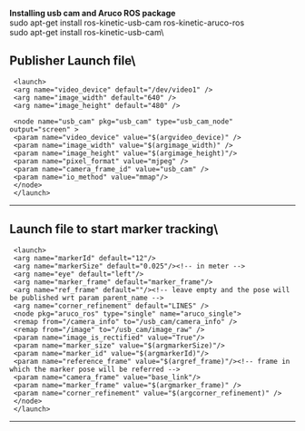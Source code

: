**Installing usb cam and Aruco ROS package**\
sudo apt-get install ros-kinetic-usb-cam ros-kinetic-aruco-ros\
sudo apt-get install ros-kinetic-usb-cam\

Publisher Launch file\
---
	 <launch>
	 <arg name="video_device" default="/dev/video1" />
	 <arg name="image_width" default="640" />
	 <arg name="image_height" default="480" />
	 
	 <node name="usb_cam" pkg="usb_cam" type="usb_cam_node" output="screen" >
	 <param name="video_device" value="$(argvideo_device)" />
	 <param name="image_width" value="$(argimage_width)" />
	 <param name="image_height" value="$(argimage_height)"/>
	 <param name="pixel_format" value="mjpeg" />
	 <param name="camera_frame_id" value="usb_cam" />
	 <param name="io_method" value="mmap"/>
	 </node>
	 </launch>
---

Launch file to start marker tracking\
--- 
	 <launch>
	 <arg name="markerId" default="12"/>
	 <arg name="markerSize" default="0.025"/><!-- in meter -->
	 <arg name="eye" default="left"/>
	 <arg name="marker_frame" default="marker_frame"/>
	 <arg name="ref_frame" default=""/><!-- leave empty and the pose will be published wrt param parent_name -->
	 <arg name="corner_refinement" default="LINES" />
	 <node pkg="aruco_ros" type="single" name="aruco_single">
	 <remap from="/camera_info" to="/usb_cam/camera_info" />
	 <remap from="/image" to="/usb_cam/image_raw" />
	 <param name="image_is_rectified" value="True"/>
	 <param name="marker_size" value="$(argmarkerSize)"/>
	 <param name="marker_id" value="$(argmarkerId)"/>
	 <param name="reference_frame" value="$(argref_frame)"/><!-- frame in which the marker pose will be referred -->
	 <param name="camera_frame" value="base_link"/>
	 <param name="marker_frame" value="$(argmarker_frame)" />
	 <param name="corner_refinement" value="$(argcorner_refinement)" />
	 </node>
	 </launch>
---



